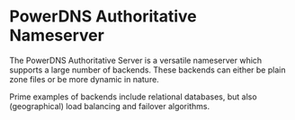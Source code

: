 PowerDNS Authoritative Nameserver
=================================
The PowerDNS Authoritative Server is a versatile nameserver which supports a large number of backends. These backends can either be plain zone files or be more dynamic in nature. 

Prime examples of backends include relational databases, but also (geographical) load balancing and failover algorithms.
